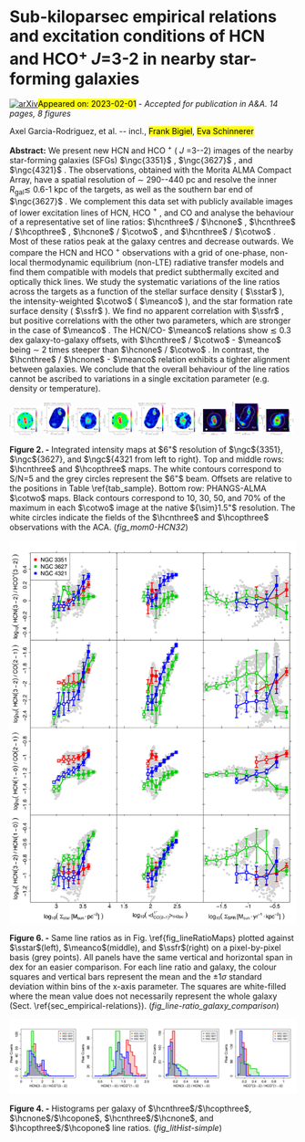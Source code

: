 <div class="macros" style="visibility:hidden;">
$\newcommand{\ensuremath}{}$
$\newcommand{\xspace}{}$
$\newcommand{\object}[1]{\texttt{#1}}$
$\newcommand{\farcs}{{.}''}$
$\newcommand{\farcm}{{.}'}$
$\newcommand{\arcsec}{''}$
$\newcommand{\arcmin}{'}$
$\newcommand{\ion}[2]{#1#2}$
$\newcommand{\textsc}[1]{\textrm{#1}}$
$\newcommand{\hl}[1]{\textrm{#1}}$
$\newcommand{\footnote}[1]{}$
$\newcommand{\figcita}[1]{Fig. \ref{#1}}$
$\newcommand{\tabcita}[1]{Table \ref{#1}}$
$\newcommand{\refe}[1]{{\hypersetup{hidelinks}\hyperref[fig_point]{\color{blue}#1}}}$
$\newcommand{\ngc}[1]{\object{NGC #1}}$
$\newcommand{\dd}[0]{ \text{d}}$
$\newcommand{\hcnthree}[0]{HCN(3--2)\xspace}$
$\newcommand{\hcnfour}[0]{HCN(4--3)\xspace}$
$\newcommand{\hcopthree}[0]{HCO^+(3--2)\xspace}$
$\newcommand{\hcopfour}[0]{HCO^+(4--3)\xspace}$
$\newcommand{\hcnone}[0]{HCN(1--0)\xspace}$
$\newcommand{\hcopone}[0]{HCO^+(1--0)\xspace}$
$\newcommand{\cotwo}[0]{CO(2--1)\xspace}$
$\newcommand{\coone}[0]{CO(1--0)\xspace}$
$\newcommand{\tkin}[0]{T_\text{K}}$
$\newcommand{\mach}[0]{\mathcal{M}}$
$\newcommand{\alphapl}[0]{\alpha_\text{PL}}$
$\newcommand{\meann}[0]{\bar{n}}$
$\newcommand{\vgrad}[0]{\nabla v}$
$\newcommand{\sstar}[0]{\Sigma_\textrm{star}}$
$\newcommand{\ssfr}[0]{\Sigma_\text{SFR}}$
$\newcommand{\meanco}[0]{\langle I_\text{CO}\rangle}$
$\newcommand{\acotwo}[0]{\alpha_\text{CO21}}$
$\newcommand{\ahcnone}[0]{\alpha_\text{HCN10}^\text{dense}}$
$\newcommand{\ahcnthree}[0]{\alpha_\text{HCN32}^\text{dense}}$
$\newcommand{\fdense}[0]{f_\text{dense}}$
$\newcommand{\kms}[0]{km~s^{-1}}$
$\newcommand{\ltom}[0]{M_\odot~(K~km~s^{-1}~pc^{2})^{-1}}$
$\newcommand{\cmmcube}[0]{cm^{-3}}$</div>

<div class="macros" style="visibility:hidden;">
$\newcommand{\ensuremath}{}$
$\newcommand{\xspace}{}$
$\newcommand{\object}[1]{\texttt{#1}}$
$\newcommand{\farcs}{{.}''}$
$\newcommand{\farcm}{{.}'}$
$\newcommand{\arcsec}{''}$
$\newcommand{\arcmin}{'}$
$\newcommand{\ion}[2]{#1#2}$
$\newcommand{\textsc}[1]{\textrm{#1}}$
$\newcommand{\hl}[1]{\textrm{#1}}$
$\newcommand{\footnote}[1]{}$
$\newcommand{\figcita}[1]{Fig. \ref{#1}}$
$\newcommand{\tabcita}[1]{Table \ref{#1}}$
$\newcommand{\refe}[1]{{\hypersetup{hidelinks}\hyperref[fig_point]{\color{blue}#1}}}$
$\newcommand{\ngc}[1]{\object{NGC #1}}$
$\newcommand{\dd}[0]{ \text{d}}$
$\newcommand{\hcnthree}[0]{HCN(3--2)\xspace}$
$\newcommand{\hcnfour}[0]{HCN(4--3)\xspace}$
$\newcommand{\hcopthree}[0]{HCO^+(3--2)\xspace}$
$\newcommand{\hcopfour}[0]{HCO^+(4--3)\xspace}$
$\newcommand{\hcnone}[0]{HCN(1--0)\xspace}$
$\newcommand{\hcopone}[0]{HCO^+(1--0)\xspace}$
$\newcommand{\cotwo}[0]{CO(2--1)\xspace}$
$\newcommand{\coone}[0]{CO(1--0)\xspace}$
$\newcommand{\tkin}[0]{T_\text{K}}$
$\newcommand{\mach}[0]{\mathcal{M}}$
$\newcommand{\alphapl}[0]{\alpha_\text{PL}}$
$\newcommand{\meann}[0]{\bar{n}}$
$\newcommand{\vgrad}[0]{\nabla v}$
$\newcommand{\sstar}[0]{\Sigma_\textrm{star}}$
$\newcommand{\ssfr}[0]{\Sigma_\text{SFR}}$
$\newcommand{\meanco}[0]{\langle I_\text{CO}\rangle}$
$\newcommand{\acotwo}[0]{\alpha_\text{CO21}}$
$\newcommand{\ahcnone}[0]{\alpha_\text{HCN10}^\text{dense}}$
$\newcommand{\ahcnthree}[0]{\alpha_\text{HCN32}^\text{dense}}$
$\newcommand{\fdense}[0]{f_\text{dense}}$
$\newcommand{\kms}[0]{km~s^{-1}}$
$\newcommand{\ltom}[0]{M_\odot~(K~km~s^{-1}~pc^{2})^{-1}}$
$\newcommand{\cmmcube}[0]{cm^{-3}}$</div>



<div id="title">

# Sub-kiloparsec empirical relations and excitation conditions of HCN and HCO$^+$ $J$=3-2 in nearby star-forming galaxies

</div>
<div id="comments">

[![arXiv](https://img.shields.io/badge/arXiv-2302.00450-b31b1b.svg)](https://arxiv.org/abs/2302.00450)<mark>Appeared on: 2023-02-01</mark> - _Accepted for publication in A&A. 14 pages, 8 figures_

</div>
<div id="authors">

Axel Garcia-Rodriguez, et al. -- incl., <mark><mark>Frank Bigiel</mark></mark>, <mark><mark>Eva Schinnerer</mark></mark>

</div>
<div id="abstract">

**Abstract:** We present new HCN and HCO $^+$ ( $J$ =3--2) images of the nearby star-forming galaxies (SFGs) $\ngc{3351}$ , $\ngc{3627}$ , and $\ngc{4321}$ . The observations, obtained with the Morita ALMA Compact Array, have a spatial resolution of $\sim$ 290--440 pc and resolve the inner $R_\textrm{gal} \lesssim$ 0.6-1 kpc of the targets, as well as the southern bar end of $\ngc{3627}$ . We complement this data set with publicly available images of lower excitation lines of HCN, HCO $^+$ , and CO and analyse the behaviour of a representative set of line ratios: $\hcnthree$ / $\hcnone$ , $\hcnthree$ / $\hcopthree$ , $\hcnone$ / $\cotwo$ , and $\hcnthree$ / $\cotwo$ . Most of these ratios peak at the galaxy centres and decrease outwards. We compare the HCN and HCO $^+$ observations with a grid of one-phase, non-local thermodynamic equilibrium (non-LTE) radiative transfer models and find them compatible with models that predict subthermally excited and optically thick lines. We study the systematic variations of the line ratios across the targets as a function of the stellar surface density ( $\sstar$ ), the intensity-weighted $\cotwo$ ( $\meanco$ ), and the star formation rate surface density ( $\ssfr$ ). We find no apparent correlation with $\ssfr$ , but positive correlations with the other two parameters, which are stronger in the case of $\meanco$ . The HCN/CO- $\meanco$ relations show $\lesssim$ 0.3 dex galaxy-to-galaxy offsets, with $\hcnthree$ / $\cotwo$ - $\meanco$ being $\sim$ 2 times steeper than $\hcnone$ / $\cotwo$ . In contrast, the $\hcnthree$ / $\hcnone$ - $\meanco$ relation exhibits a tighter alignment between galaxies. We conclude that the overall behaviour of the line ratios cannot be ascribed to variations in a single excitation parameter (e.g. density or temperature).

</div>

<div id="div_fig1">

<img src="tmp_2302.00450/./ngc3351-mom0_HCN32.png" alt="Fig2.1" width="11%"/><img src="tmp_2302.00450/./ngc3627-mom0_HCN32.png" alt="Fig2.2" width="11%"/><img src="tmp_2302.00450/./ngc4321-mom0_HCN32.png" alt="Fig2.3" width="11%"/><img src="tmp_2302.00450/./ngc3351-mom0_HCO+32.png" alt="Fig2.4" width="11%"/><img src="tmp_2302.00450/./ngc3627-mom0_HCO+32.png" alt="Fig2.5" width="11%"/><img src="tmp_2302.00450/./ngc4321-mom0_HCO+32.png" alt="Fig2.6" width="11%"/><img src="tmp_2302.00450/./ngc3351-strict_mom0_co21-high_res.png" alt="Fig2.7" width="11%"/><img src="tmp_2302.00450/./ngc3627-strict_mom0_co21-high_res.png" alt="Fig2.8" width="11%"/><img src="tmp_2302.00450/./ngc4321-strict_mom0_co21-high_res.png" alt="Fig2.9" width="11%"/>

**Figure 2. -** 
Integrated intensity maps at $6"$ resolution of $\ngc${3351}, $\ngc${3627}, and $\ngc${4321 from left to right}. Top and middle rows: $\hcnthree$ and $\hcopthree$  maps. The white contours correspond to S/N=5 and the grey circles represent the $6"$ beam. Offsets are relative to the positions in Table \ref{tab_sample}. Bottom row: PHANGS-ALMA $\cotwo$ maps. Black contours correspond to 10, 30, 50, and 70\% of the maximum in each $\cotwo$ image at the native ${\sim}1.5"$ resolution. The white circles indicate the fields of the $\hcnthree$ and $\hcopthree$ observations with the ACA. (*fig_mom0-HCN32*)

</div>
<div id="div_fig2">

<img src="tmp_2302.00450/./trends_all_galaxies-line_ratios.png" alt="Fig6" width="100%"/>

**Figure 6. -** Same line ratios as in Fig. \ref{fig_lineRatioMaps} plotted against $\sstar$(left), $\meanco$(middle), and $\ssfr$(right) on a pixel-by-pixel basis (grey points).
All panels have the same vertical and horizontal span in dex for an easier comparison.
For each line ratio and galaxy, the colour squares and vertical bars represent the  mean  and the $\pm 1\sigma$ standard deviation within bins of the x-axis parameter. The squares are white-filled where the mean value does not necessarily represent the whole galaxy (Sect. \ref{sec_empirical-relations}). (*fig_line-ratio_galaxy_comparison*)

</div>
<div id="div_fig3">

<img src="tmp_2302.00450/./histogram_ratios.png" alt="Fig4" width="100%"/>

**Figure 4. -** Histograms per galaxy of $\hcnthree$/$\hcopthree$, $\hcnone$/$\hcopone$, $\hcnthree$/$\hcnone$, and $\hcopthree$/$\hcopone$ line ratios. (*fig_litHist-simple*)

</div>
